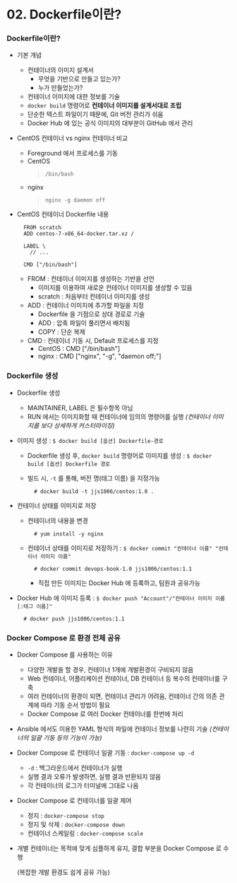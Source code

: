 # 02. Dockerfile이란?

### Dockerfile이란?

- 기본 개념
  - 컨테이너의 이미지 설계서
    - 무엇을 기반으로 만들고 있는가?
    - 누가 만들었는가?
  - 컨테이너 이미지에 대한 정보를 기술
  - `docker build` 명령어로 **컨테이너 이미지를 설계서대로 조립**
  - 단순한 텍스트 파일이기 때문에, Git 버전 관리가 쉬움
  - Docker Hub 에 있는 공식 이미지의 대부분이 GitHub 에서 관리
- CentOS 컨테이너 vs nginx 컨테이너 비교

  - Foreground 에서 프로세스를 기동
  - CentOS
    > `/bin/bash`
  - nginx
    > `nginx -g daemon off`

- CentOS 컨테이너 Dockerfile 내용

  ```
    FROM scratch
    ADD centos-7-x86_64-docker.tar.xz /

    LABEL \
      // ...

    CMD ["/bin/bash"]
  ```

  - FROM : 컨테이너 이미지를 생성하는 기반을 선언
    - 이미지를 이용하여 새로운 컨테이너 이미지를 생성할 수 있음
    - scratch : 처음부터 컨테이너 이미지를 생성
  - ADD : 컨테이너 이미지에 추가할 파일을 지정
    - Dockerfile 을 기점으로 상대 경로로 기술
    - ADD : 압축 파일이 풀리면서 배치됨
    - COPY : 단순 복제
  - CMD : 컨테이너 기동 시, Default 프로세스를 지정
    - CentOS : CMD ["/bin/bash"]
    - nginx : CMD ["nginx", "-g", "daemon off;"]

### Dockerfile 생성

- Dockerfile 생성

  - MAINTAINER, LABEL 은 필수항목 아님
  - RUN 에서는 이미지화할 때 컨테이너에 임의의 명령어를 실행
    _(컨테이너 이미지를 보다 상세하게 커스터마이징)_

- 이미지 생성 : `$ docker build [옵션] Dockerfile-경로`

  - Dockerfile 생성 후, `docker build` 명령어로 이미지를 생성 :
    `$ docker build [옵션] Dockerfile 경로`
  - 빌드 시, `-t` 를 통해, 버전 명(태그 이름) 을 지정가능

    ```
      # docker build -t jjs1006/centos:1.0 .
    ```

- 컨테이너 상태를 이미지로 저장

  - 컨테이너의 내용을 변경

    ```
      # yum install -y nginx
    ```

  - 컨테이너 상태를 이미지로 저장하기 : `$ docker commit "컨테이너 이름" "컨테이너 이미지 이름"`

    ```
      # docker commit devops-book-1.0 jjs1006/centos:1.1
    ```

    - 직접 만든 이미지는 Docker Hub 에 등록하고, 팀원과 공유가능

- Docker Hub 에 이미지 등록 : `$ docker push "Account"/"컨테이너 이미지 이름[:태그 이름]"`

  ```
    # docker push jjs1006/centos:1.1
  ```

### Docker Compose 로 환경 전체 공유

- Docker Compose 를 사용하는 이유
  - 다양한 개발을 할 경우, 컨테이너 1개에 개발환경이 구비되지 않음
  - Web 컨테이너, 어플리케이션 컨테이너, DB 컨테이너 등 복수의 컨테이너를 구축
  - 여러 컨테이너의 환경이 되면, 컨테이너 관리가 어려움, 컨테이너 간의 의존 관계에 따라 기동 순서 방법이 필요
  - Docker Compose 로 여러 Docker 컨테이너를 한번에 처리
- Ansible 에서도 이용한 YAML 형식의 파일에 컨테이너 정보를 나란히 기술 _(컨테이너의 일괄 기동 등의 기능이 가능)_
- Docker Compose 로 컨테이너 일괄 기동 : `docker-compose up -d`
  - `-d` : 백그라운드에서 컨테이너가 실행
  - 실행 결과 오류가 발생하면, 실행 결과 반환되지 않음
  - 각 컨테이너의 로그가 터미널에 그대로 나옴
- Docker Compose 로 컨테이너를 일괄 제어
  - 정지 : `docker-compose stop`
  - 정지 및 삭제 : `docker-compose down`
  - 컨테이너 스케일링 : `docker-compose scale`
- 개별 컨테이너는 목적에 맞게 심플하게 유지, 결합 부분을 Docker Compose 로 수행

  (복잡한 개발 환경도 쉽게 공유 가능)
